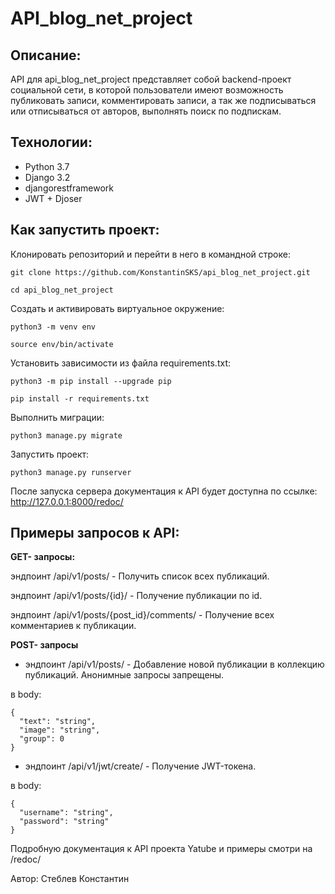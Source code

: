 # API_blog_net_project

## Описание:
API для api_blog_net_project представляет собой backend-проект социальной сети, в которой пользователи имеют возможность
публиковать записи, комментировать записи, а так же подписываться или отписываться от авторов, выполнять поиск по подпискам.

## Технологии:
- Python 3.7
- Django 3.2
- djangorestframework
- JWT + Djoser

## Как запустить проект:
Клонировать репозиторий и перейти в него в командной строке:
```
git clone https://github.com/KonstantinSKS/api_blog_net_project.git
```
```
cd api_blog_net_project
```
Cоздать и активировать виртуальное окружение:
```
python3 -m venv env
```
```
source env/bin/activate
```
Установить зависимости из файла requirements.txt:
```
python3 -m pip install --upgrade pip
```
```
pip install -r requirements.txt
```
Выполнить миграции:
```
python3 manage.py migrate
```
Запустить проект:
```
python3 manage.py runserver
```

После запуска сервера документация к API будет доступна по ссылке:
http://127.0.0.1:8000/redoc/

## Примеры запросов к API:

**GET- запросы:**

эндпоинт /api/v1/posts/ - Получить список всех публикаций.

эндпоинт /api/v1/posts/{id}/ - Получение публикации по id.

эндпоинт /api/v1/posts/{post_id}/comments/ - Получение всех комментариев к публикации.

**POST- запросы**
- эндпоинт /api/v1/posts/ - Добавление новой публикации в коллекцию публикаций. Анонимные запросы запрещены.

в body:
```
{
  "text": "string",
  "image": "string",
  "group": 0
}
```

- эндпоинт /api/v1/jwt/create/ - Получение JWT-токена.

в body:
```
{
  "username": "string",
  "password": "string"
}
```

Подробную документация к API проекта Yatube и примеры смотри на /redoc/


Автор: Стеблев Константин
